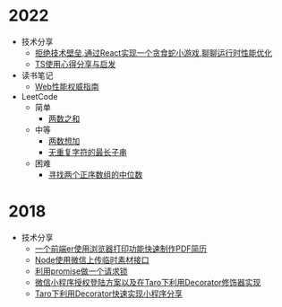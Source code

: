 # 2022

- 技术分享
  - [拒绝技术壁垒,通过React实现一个贪食蛇小游戏,聊聊运行时性能优化](./技术分享/2022/拒绝技术壁垒,通过React实现一个贪食蛇小游戏,聊聊运行时性能优化.md)
  - [TS使用心得分享与启发](./技术分享/2022/TS使用心得分享与启发.md)
- 读书笔记
  - [Web性能权威指南](./读书笔记/2022/Web性能权威指南.md)
- LeetCode
  - 简单
    - [两数之和](./leet-code/简单/两数之和)
  - 中等
    - [两数想加](./leet-code/中等/两数相加.md)
    - [无重复字符的最长子串](./leet-code/中等/无重复字符的最长子串.md)
  - 困难
    - [寻找两个正序数组的中位数](./leet-code/困难/寻找两个正序数组的中位数.md)

# 2018

- 技术分享
  - [一个前端er使用浏览器打印功能快速制作PDF简历](./技术分享/2018/一个前端er使用浏览器打印功能快速制作PDF简历.md)
  - [Node使用微信上传临时素材接口](./技术分享/2018/Node使用微信上传临时素材接口.md)
  - [利用promise做一个请求锁](./技术分享/2018/利用promise做一个请求锁.md)
  - [微信小程序授权登陆方案以及在Taro下利用Decorator修饰器实现](技术分享/2018/微信小程序授权登陆方案以及在Taro下利用Decorator修饰器实现.md)
  - [Taro下利用Decorator快速实现小程序分享](./技术分享/2018/Taro下利用Decorator快速实现小程序分享.md)
